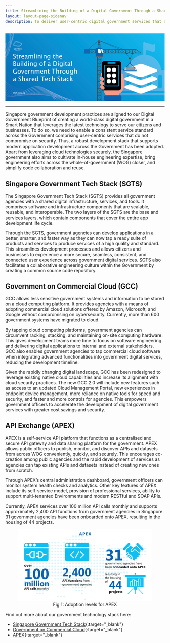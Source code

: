 ```yaml
---
title: Streamlining the Building of a Digital Government Through a Shared Tech Stack
layout: layout-page-sidenav
description: To deliver user-centric digital government services that are aligned to the Digital Government Blueprint, GovTech has developed a robust tech stack for the whole-of-government. The SGTS, GCC and APEX are examples of this.
---
```


![Streamlining the Building of a Digital Government Through a Shared Tech Stack](/assets/img/digital-transformation/Streamlining_the_Building_of_a_Digital_Government_Through_a_Shared_Tech_Stack_Banner.png)

---

Singapore government development practices are aligned to our Digital Government Blueprint of creating a world-class digital government in a Smart Nation that leverages the latest technology to serve our citizens and businesses. To do so, we need to enable a consistent service standard across the Government comprising user-centric services that do not compromise on security.  Thus, a robust development stack that supports modern application development across the Government has been adopted. Apart from leveraging cloud technologies securely, the Singapore government also aims to cultivate in-house engineering expertise, bring engineering efforts across the whole-of-government (WOG) closer, and simplify code collaboration and reuse. 

## Singapore Government Tech Stack (SGTS)

The Singapore Government Tech Stack (SGTS) provides all government agencies with a shared digital infrastructure, services, and tools. It comprises software and infrastructure components that are scalable, reusable, and interoperable. The two layers of the SGTS are the base and services layers, which contain components that cover the entire app development life cycle. 

Through the SGTS, government agencies can develop applications in a better, smarter, and faster way as they can now tap a ready suite of products and services to produce services of a high quality and standard. This streamlines development processes and allows citizens and businesses to experience a more secure, seamless, consistent, and connected user experience across government digital services.  SGTS also facilitates a collaborative engineering culture within the Government by creating a common source code repository. 

## Government on Commercial Cloud (GCC)

GCC allows less sensitive government systems and information to be stored on a cloud computing platform. It provides agencies with a means of adopting commercial cloud solutions offered by Amazon, Microsoft, and Google without compromising on cybersecurity. Currently, more than 600 government systems have migrated to cloud.

By tapping cloud computing platforms, government agencies can circumvent racking, stacking, and maintaining on-site computing hardware. This gives development teams more time to focus on software engineering and delivering digital applications to internal and external stakeholders. GCC also enables government agencies to tap commercial cloud software when integrating advanced functionalities into government digital services, reducing the development timeline. 

Given the rapidly changing digital landscape, GCC has been redesigned to leverage existing native cloud capabilities and increase its alignment with cloud security practices. The new GCC 2.0 will include new features such as access to an updated Cloud Management Portal, new experiences in endpoint device management, more reliance on native tools for speed and security, and faster and more controls for agencies. This empowers government officers to accelerate the development of digital government services with greater cost savings and security. 

## API Exchange (APEX)

APEX is a self-service API platform that functions as a centralised and secure API gateway and data sharing platform for the government. APEX allows public officers to publish, monitor, and discover APIs and datasets from across WOG conveniently, quickly, and securely. This encourages co-creation among public agencies and the rapid development of services as agencies can tap existing APIs and datasets instead of creating new ones from scratch.  

Through APEX’s central administration dashboard, government officers can monitor system health checks and analytics. Other key features of APEX include its self-service model, provision of professional services, ability to support multi-tenanted Environments and modern RESTful and SOAP APIs.

Currently, APEX services over 100 million API calls monthly and supports approximately 2,400 API functions from government agencies in Singapore. 31 government agencies have been onboarded onto APEX, resulting in the housing of 44 projects.

<figure style="text-align: center">
  <img
    src="/assets/img/digital-transformation/Fig_1_Streamlining_Topic_Article.png" 
    alt="Fig 1: Adoption levels for APEX "
  />
  <figcaption>Fig 1: Adoption levels for APEX </figcaption>
</figure>

Find out more about our government technology stack here:
* [Singapore Government Tech Stack](https://www.developer.tech.gov.sg/singapore-government-tech-stack/overview/index.html){:target="_blank"}
* [Government on Commercial Cloud](https://www.developer.tech.gov.sg/products/categories/infrastructure-and-hosting/government-on-commercial-cloud/overview.html){:target="_blank"}
* [APEX](https://www.developer.tech.gov.sg/products/categories/data-and-apis/apex/overview.html){:target="_blank"}

